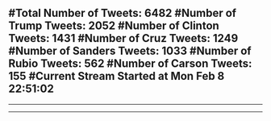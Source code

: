 #Total Number of Tweets: 6482 
#Number of Trump Tweets: 2052
#Number of Clinton Tweets: 1431
#Number of Cruz Tweets: 1249
#Number of Sanders Tweets: 1033
#Number of Rubio Tweets: 562
#Number of Carson Tweets: 155
#Current Stream Started at Mon Feb  8 22:51:02
---
---
---
